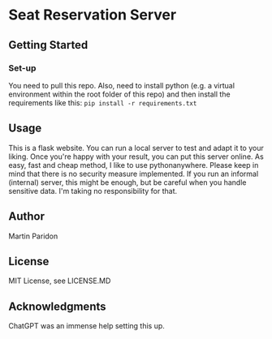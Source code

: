 # Seat Reservation Server

## Getting Started

### Set-up
You need to pull this repo.
Also, need to install python (e.g. a virtual environment within the root folder of this repo) and then install the requirements like this:
`pip install -r requirements.txt`

## Usage
This is a flask website. You can run a local server to test and adapt it to your liking. 
Once you're happy with your result, you can put this server online. As easy, fast and cheap method, I like to use pythonanywhere.
Please keep in mind that there is no security measure implemented. If you run an informal (internal) server, this might be enough, but be careful when you handle sensitive data. I'm taking no responsibility for that.

## Author
Martin Paridon

## License
MIT License, see LICENSE.MD

## Acknowledgments
ChatGPT was an immense help setting this up.
